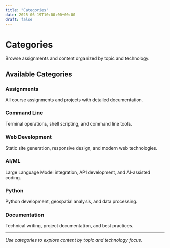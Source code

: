```yaml
---
title: "Categories"
date: 2025-06-19T10:00:00+00:00
draft: false
---
```



# Categories

Browse assignments and content organized by topic and technology.

## Available Categories

### Assignments
All course assignments and projects with detailed documentation.

### Command Line
Terminal operations, shell scripting, and command line tools.

### Web Development
Static site generation, responsive design, and modern web technologies.

### AI/ML
Large Language Model integration, API development, and AI-assisted coding.

### Python
Python development, geospatial analysis, and data processing.

### Documentation
Technical writing, project documentation, and best practices.

---

*Use categories to explore content by topic and technology focus.*